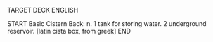 TARGET DECK
ENGLISH

START
Basic
Cistern
Back: n. 1 tank for storing water. 2 underground reservoir. [latin cista box, from greek]
END
